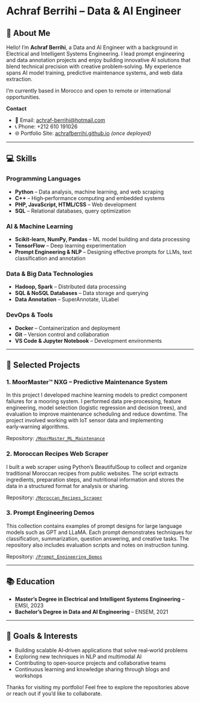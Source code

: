 # Achraf Berrihi – Data & AI Engineer

## 👋 About Me

Hello! I’m **Achraf Berrihi**, a Data and AI Engineer with a background in Electrical and Intelligent Systems Engineering. I lead prompt engineering and data annotation projects and enjoy building innovative AI solutions that blend technical precision with creative problem‑solving. My experience spans AI model training, predictive maintenance systems, and web data extraction.

I’m currently based in Morocco and open to remote or international opportunities.

**Contact**

- 📧 Email: [achraf-berrihi@hotmail.com](mailto:achraf-berrihi@hotmail.com)
- 📞 Phone: +212 610 191026
- 🌐 Portfolio Site: [achrafberrihi.github.io](https://achrafberrihi.github.io) *(once deployed)*

---

## 💻 Skills

### Programming Languages

- **Python** – Data analysis, machine learning, and web scraping
- **C++** – High‑performance computing and embedded systems
- **PHP, JavaScript, HTML/CSS** – Web development
- **SQL** – Relational databases, query optimization

### AI & Machine Learning

- **Scikit‑learn, NumPy, Pandas** – ML model building and data processing
- **TensorFlow** – Deep learning experimentation
- **Prompt Engineering & NLP** – Designing effective prompts for LLMs, text classification and annotation

### Data & Big Data Technologies

- **Hadoop, Spark** – Distributed data processing
- **SQL & NoSQL Databases** – Data storage and querying
- **Data Annotation** – SuperAnnotate, ULabel

### DevOps & Tools

- **Docker** – Containerization and deployment
- **Git** – Version control and collaboration
- **VS Code & Jupyter Notebook** – Development environments

---

## 🧠 Selected Projects

### 1. MoorMaster™ NXG – Predictive Maintenance System

In this project I developed machine learning models to predict component failures for a mooring system. I performed data pre‑processing, feature engineering, model selection (logistic regression and decision trees), and evaluation to improve maintenance scheduling and reduce downtime. The project involved working with IoT sensor data and implementing early‑warning algorithms.

Repository: [`/MoorMaster_ML_Maintenance`](./MoorMaster_ML_Maintenance)

### 2. Moroccan Recipes Web Scraper

I built a web scraper using Python’s BeautifulSoup to collect and organize traditional Moroccan recipes from public websites. The script extracts ingredients, preparation steps, and nutritional information and stores the data in a structured format for analysis or sharing.

Repository: [`/Moroccan_Recipes_Scraper`](./Moroccan_Recipes_Scraper)

### 3. Prompt Engineering Demos

This collection contains examples of prompt designs for large language models such as GPT and LLaMA. Each prompt demonstrates techniques for classification, summarization, question answering, and creative tasks. The repository also includes evaluation scripts and notes on instruction tuning.

Repository: [`/Prompt_Engineering_Demos`](./Prompt_Engineering_Demos)

---

## 📚 Education

- **Master’s Degree in Electrical and Intelligent Systems Engineering** – EMSI, 2023
- **Bachelor’s Degree in Data and AI Engineering** – ENSEM, 2021

---

## 🚀 Goals & Interests

- Building scalable AI‑driven applications that solve real‑world problems
- Exploring new techniques in NLP and multimodal AI
- Contributing to open‑source projects and collaborative teams
- Continuous learning and knowledge sharing through blogs and workshops

Thanks for visiting my portfolio! Feel free to explore the repositories above or reach out if you’d like to collaborate.
